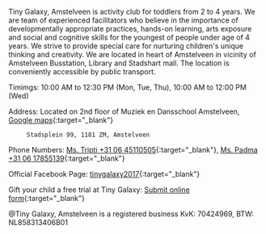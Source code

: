 Tiny Galaxy, Amstelveen is activity club for toddlers from 2 to 4 years. We are team of experienced facilitators who believe in the importance of developmentally appropriate practices, hands-on learning, arts exposure and social and cognitive skills for the youngest of people under age of 4 years. We strive to provide special care for nurturing children's unique thinking and creativity. 
We are located in heart of Amstelveen in vicinity of Amstelveen Busstation, Library and Stadshart mall. The location is conveniently accessible by public transport. 

Timimgs: 10:00 AM to 12:30 PM (Mon, Tue, Thu), 10:00 AM to 12:00 PM (Wed)     

Address: Located on 2nd floor of Muziek en Dansschool Amstelveen, [Google maps](https://goo.gl/maps/decCg3eUZcbBnsDU8){:target="_blank"}
         
         Stadsplein 99, 1181 ZM, Amstelveen

Phone Numbers: [Ms. Tripti +31 06 45110505](tel:+31645110505){:target="_blank"}, [Ms. Padma +31 06 17855139](tel:+31617855139){:target="_blank"}

Official Facebook Page: [tinygalaxy2017](https://www.facebook.com/tinygalaxy2017/){:target="_blank"}

Gift your child a free trial at Tiny Galaxy: [Submit online form](https://shorturl.at/mSUV5){:target="_blank"}



@Tiny Galaxy, Amstelveen is a registered business KvK: 70424969, BTW: NL858313406B01
